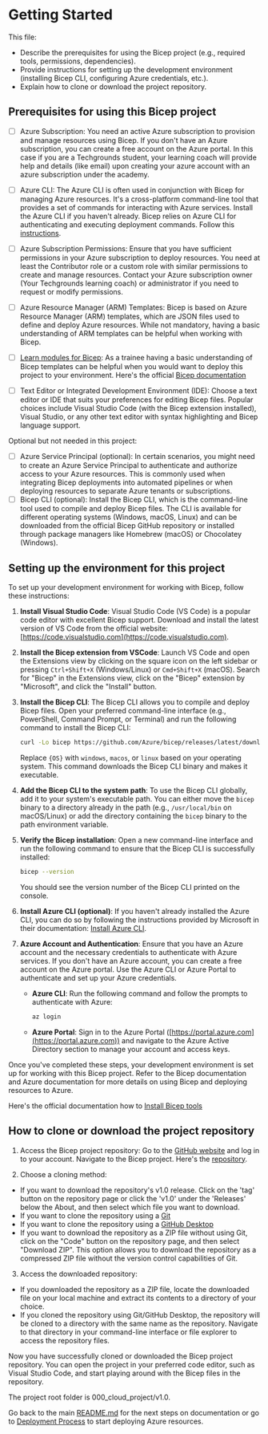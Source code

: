 # Getting Started

This file:

- Describe the prerequisites for using the Bicep project (e.g., required tools, permissions, dependencies).
- Provide instructions for setting up the development environment (installing Bicep CLI, configuring Azure credentials, etc.).
- Explain how to clone or download the project repository.

## Prerequisites for using this Bicep project

- [ ] Azure Subscription: You need an active Azure subscription to provision and manage resources using Bicep. If you don't have an Azure subscription, you can create a free account on the Azure portal. In this case if you are a Techgrounds student, your learning coach will provide help and details (like email) upon creating your azure account with an azure subscription under the academy.

- [ ] Azure CLI: The Azure CLI is often used in conjunction with Bicep for managing Azure resources. It's a cross-platform command-line tool that provides a set of commands for interacting with Azure services. Install the Azure CLI if you haven't already. Bicep relies on Azure CLI for authenticating and executing deployment commands. Follow this [instructions](https://learn.microsoft.com/en-us/cli/azure/install-azure-cli).

- [ ] Azure Subscription Permissions: Ensure that you have sufficient permissions in your Azure subscription to deploy resources. You need at least the Contributor role or a custom role with similar permissions to create and manage resources. Contact your Azure subscription owner (Your Techgrounds learning coach) or administrator if you need to request or modify permissions.

- [ ] Azure Resource Manager (ARM) Templates: Bicep is based on Azure Resource Manager (ARM) templates, which are JSON files used to define and deploy Azure resources. While not mandatory, having a basic understanding of ARM templates can be helpful when working with Bicep.

- [ ] [Learn modules for Bicep](https://learn.microsoft.com/en-us/azure/azure-resource-manager/bicep/learn-bicep): As a trainee having a basic understanding of Bicep templates can be helpful when you would want to deploy this project to your environment. Here's the official [Bicep documentation](https://learn.microsoft.com/en-us/azure/azure-resource-manager/bicep/)

- [ ] Text Editor or Integrated Development Environment (IDE): Choose a text editor or IDE that suits your preferences for editing Bicep files. Popular choices include Visual Studio Code (with the Bicep extension installed), Visual Studio, or any other text editor with syntax highlighting and Bicep language support.

Optional but not needed in this project:

- [ ] Azure Service Principal (optional): In certain scenarios, you might need to create an Azure Service Principal to authenticate and authorize access to your Azure resources. This is commonly used when integrating Bicep deployments into automated pipelines or when deploying resources to separate Azure tenants or subscriptions.
- [ ] Bicep CLI (optional): Install the Bicep CLI, which is the command-line tool used to compile and deploy Bicep files. The CLI is available for different operating systems (Windows, macOS, Linux) and can be downloaded from the official Bicep GitHub repository or installed through package managers like Homebrew (macOS) or Chocolatey (Windows).

## Setting up the environment for this project

To set up your development environment for working with Bicep, follow these instructions:

1. **Install Visual Studio Code**: Visual Studio Code (VS Code) is a popular code editor with excellent Bicep support. Download and install the latest version of VS Code from the official website: [https://code.visualstudio.com](https://code.visualstudio.com).

2. **Install the Bicep extension from VSCode**: Launch VS Code and open the Extensions view by clicking on the square icon on the left sidebar or pressing `Ctrl+Shift+X` (Windows/Linux) or `Cmd+Shift+X` (macOS). Search for "Bicep" in the Extensions view, click on the "Bicep" extension by "Microsoft", and click the "Install" button.

3. **Install the Bicep CLI**: The Bicep CLI allows you to compile and deploy Bicep files. Open your preferred command-line interface (e.g., PowerShell, Command Prompt, or Terminal) and run the following command to install the Bicep CLI:

   ```bash
   curl -Lo bicep https://github.com/Azure/bicep/releases/latest/download/bicep-{OS}.azcli && chmod +x ./bicep
   ```

   Replace `{OS}` with `windows`, `macos`, or `linux` based on your operating system. This command downloads the Bicep CLI binary and makes it executable.

4. **Add the Bicep CLI to the system path**: To use the Bicep CLI globally, add it to your system's executable path. You can either move the `bicep` binary to a directory already in the path (e.g., `/usr/local/bin` on macOS/Linux) or add the directory containing the `bicep` binary to the path environment variable.

5. **Verify the Bicep installation**: Open a new command-line interface and run the following command to ensure that the Bicep CLI is successfully installed:

   ```bash
   bicep --version
   ```

   You should see the version number of the Bicep CLI printed on the console.

6. **Install Azure CLI (optional)**: If you haven't already installed the Azure CLI, you can do so by following the instructions provided by Microsoft in their documentation: [Install Azure CLI](https://docs.microsoft.com/en-us/cli/azure/install-azure-cli).

7. **Azure Account and Authentication**: Ensure that you have an Azure account and the necessary credentials to authenticate with Azure services. If you don't have an Azure account, you can create a free account on the Azure portal. Use the Azure CLI or Azure Portal to authenticate and set up your Azure credentials.

   - **Azure CLI**: Run the following command and follow the prompts to authenticate with Azure:

     ```bash
     az login
     ```

   - **Azure Portal**: Sign in to the Azure Portal ([https://portal.azure.com](https://portal.azure.com)) and navigate to the Azure Active Directory section to manage your account and access keys.

Once you've completed these steps, your development environment is set up for working with this Bicep project. Refer to the Bicep documentation and Azure documentation for more details on using Bicep and deploying resources to Azure.

Here's the official documentation how to [Install Bicep tools](https://learn.microsoft.com/en-us/azure/azure-resource-manager/bicep/install)

## How to clone or download the project repository

1. Access the Bicep project repository: Go to the [GitHub website](https://github.com/) and log in to your account. Navigate to the Bicep project. Here's the [repository](https://github.com/techgrounds/techgrounds-anj-dtmr). 

2. Choose a cloning method:
   
- If you want to download the repository's v1.0 release. Click on the 'tag' button on the repository page or click the 'v1.0' under the 'Releases' below the About, and then select which file you want to download.
- If you want to clone the repository using a [Git](https://docs.github.com/en/repositories/creating-and-managing-repositories/cloning-a-repository)
- If you want to clone the repository using a [GitHub Desktop](https://docs.github.com/en/desktop/contributing-and-collaborating-using-github-desktop/adding-and-cloning-repositories/cloning-a-repository-from-github-to-github-desktop)
- If you want to download the repository as a ZIP file without using Git, click on the "Code" button on the repository page, and then select "Download ZIP". This option allows you to download the repository as a compressed ZIP file without the version control capabilities of Git.

3. Access the downloaded repository:

- If you downloaded the repository as a ZIP file, locate the downloaded file on your local machine and extract its contents to a directory of your choice.
- If you cloned the repository using Git/GitHub Desktop, the repository will be cloned to a directory with the same name as the repository. Navigate to that directory in your command-line interface or file explorer to access the repository files.

Now you have successfully cloned or downloaded the Bicep project repository. You can open the project in your preferred code editor, such as Visual Studio Code, and start playing around with the Bicep files in the repository.

The project root folder is 000_cloud_project/v1.0.

Go back to the main [README.md]() for the next steps on documentation or go to [Deployment Process]() to start deploying Azure resources.
